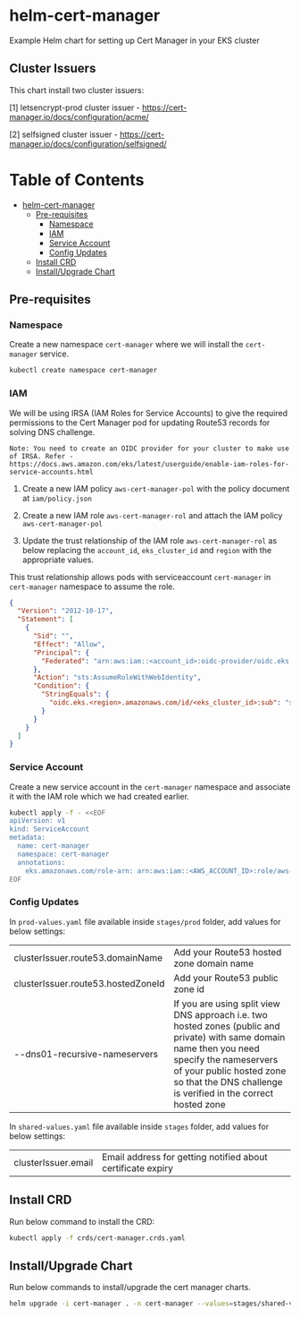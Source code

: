 # helm-cert-manager

Example Helm chart for setting up Cert Manager in your EKS cluster

## Cluster Issuers

This chart install two cluster issuers:

[1] letsencrypt-prod cluster issuer - https://cert-manager.io/docs/configuration/acme/

[2] selfsigned cluster issuer - https://cert-manager.io/docs/configuration/selfsigned/

Table of Contents
=================

   * [helm-cert-manager](#helm-cert-manager)
      * [Pre-requisites](#pre-requisites)
         * [Namespace](#namespace)
         * [IAM](#iam)
         * [Service Account](#service-account)
         * [Config Updates](#config-updates)
      * [Install CRD](#install-crd)
      * [Install/Upgrade Chart](#installupgrade-chart)

## Pre-requisites

### Namespace

Create a new namespace `cert-manager` where we will install the `cert-manager` service.

```bash
kubectl create namespace cert-manager
```

### IAM

We will be using IRSA (IAM Roles for Service Accounts) to give the required permissions to the Cert Manager pod for updating Route53 records for solving DNS challenge.

`Note: You need to create an OIDC provider for your cluster to make use of IRSA. Refer - https://docs.aws.amazon.com/eks/latest/userguide/enable-iam-roles-for-service-accounts.html`

1. Create a new IAM policy `aws-cert-manager-pol` with the policy document at `iam/policy.json`

2. Create a new IAM role `aws-cert-manager-rol` and attach the IAM policy `aws-cert-manager-pol`

3. Update the trust relationship of the IAM role `aws-cert-manager-rol` as below replacing the `account_id`, `eks_cluster_id` and `region` with the appropriate values.

This trust relationship allows pods with serviceaccount `cert-manager` in `cert-manager` namespace to assume the role.

```json
{
  "Version": "2012-10-17",
  "Statement": [
    {
      "Sid": "",
      "Effect": "Allow",
      "Principal": {
        "Federated": "arn:aws:iam::<account_id>:oidc-provider/oidc.eks.us-east-1.amazonaws.com/id/<eks_cluster_id>"
      },
      "Action": "sts:AssumeRoleWithWebIdentity",
      "Condition": {
        "StringEquals": {
          "oidc.eks.<region>.amazonaws.com/id/<eks_cluster_id>:sub": "system:serviceaccount:cert-manager:cert-manager"
        }
      }
    }
  ]
}
```

### Service Account

Create a new service account in the `cert-manager` namespace and associate it with the IAM role which we had created earlier.

```bash
kubectl apply -f - <<EOF
apiVersion: v1
kind: ServiceAccount
metadata:
  name: cert-manager
  namespace: cert-manager
  annotations:
    eks.amazonaws.com/role-arn: arn:aws:iam::<AWS_ACCOUNT_ID>:role/aws-cert-manager-rol
EOF
```

### Config Updates

In `prod-values.yaml` file available inside `stages/prod` folder, add values for below settings:

|||
|--|--|
|clusterIssuer.route53.domainName |Add your Route53 hosted zone domain name |
|clusterIssuer.route53.hostedZoneId |Add your Route53 public zone id |
|--dns01-recursive-nameservers |If you are using split view DNS approach i.e. two hosted zones (public and private) with same domain name then you need specify the nameservers of your public hosted zone so that the DNS challenge is verified in the correct hosted zone  |


In `shared-values.yaml` file available inside `stages` folder, add values for below settings:

|||
|--|--|
|clusterIssuer.email |Email address for getting notified about certificate expiry |


## Install CRD

Run below command to install the CRD:

```bash
kubectl apply -f crds/cert-manager.crds.yaml
```


## Install/Upgrade Chart

Run below commands to install/upgrade the cert manager charts.

```bash
helm upgrade -i cert-manager . -n cert-manager --values=stages/shared-values.yaml --values=stages/prod/prod-values.yaml
```
